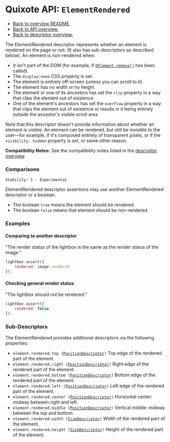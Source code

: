 # Quixote API: `ElementRendered`

* [Back to overview README.](../README.md)
* [Back to API overview.](api.md)
* [Back to descriptor overview.](descriptors.md)

The ElementRendered descriptor represents whether an element is rendered on the page or not. (It also has sub-descriptors as described below). An element is non-rendered when:

* It isn't part of the DOM (for example, if [`QElement.remove()`](QElement.md#elementremove) has been called).
* The `display:none` CSS property is set.
* The element is entirely off-screen (unless you can scroll to it).
* The element has no width or no height.
* The element or one of its ancestors has set the `clip` property in a way that clips the element out of existence
* One of the element's ancestors has set the `overflow` property in a way that clips the element out of existence or results in it being entirely outside the ancestor's visible scroll area

Note that this descriptor doesn't provide information about whether an element is visible. An element can be rendered, but still be invisible to the user—for example, if it's composed entirely of transparent pixels, or if the `visibility: hidden` property is set, or some other reason.

**Compatibility Notes:** See the compatibility notes listed in the [descriptor overview](descriptors.md#element-rendering).


### Comparisons

```
Stability: 1 - Experimental
```

ElementRendered descriptor assertions may use another ElementRendered descriptor or a boolean.

* The boolean `true` means the element should be rendered.
* The boolean `false` means that element should be non-rendered.


### Examples

#### Comparing to another descriptor

"The render status of the lightbox is the same as the render status of the image."

```javascript
lightbox.assert({
	rendered: image.rendered
});
```

#### Checking general render status

"The lightbox should not be rendered."

```javascript
lightbox.assert({
	rendered: false
});
```


### Sub-Descriptors

The ElementRendered provides additional descriptors via the following properties:

* `element.rendered.top (`[`PositionDescriptor`](PositionDescriptor.md)`)` Top edge of the rendered part of the element.
* `element.rendered.right (`[`PositionDescriptor`](PositionDescriptor.md)`)` Right edge of the rendered part of the element.
* `element.rendered.bottom (`[`PositionDescriptor`](PositionDescriptor.md)`)` Bottom edge of the rendered part of the element.
* `element.rendered.left (`[`PositionDescriptor`](PositionDescriptor.md)`)` Left edge of the rendered part of the element.
* `element.rendered.center (`[`PositionDescriptor`](PositionDescriptor.md)`)` Horizontal center: midway between right and left.
* `element.rendered.middle (`[`PositionDescriptor`](PositionDescriptor.md)`)` Vertical middle: midway between the top and bottom.
* `element.rendered.width (`[`SizeDescriptor`](SizeDescriptor.md)`)` Width of the rendered part of the element.
* `element.rendered.height (`[`SizeDescriptor`](SizeDescriptor.md)`)` Height of the rendered part of the element.
